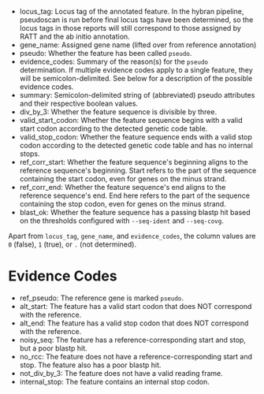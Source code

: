 - locus_tag:
Locus tag of the annotated feature.
In the hybran pipeline, pseudoscan is run before final locus tags have been determined, so the locus tags in those reports will still correspond to those assigned by RATT and the ab initio annotation.
- gene_name:
Assigned gene name (lifted over from reference annotation)
- pseudo:
Whether the feature has been called `pseudo`.
- evidence_codes:
Summary of the reason(s) for the `pseudo` determination.
If multiple evidence codes apply to a single feature, they will be semicolon-delimited.
See below for a description of the possible evidence codes.
- summary:
Semicolon-delimited string of (abbreviated) pseudo attributes and their respective boolean values.
- div_by_3:
Whether the feature sequence is divisible by three.
- valid_start_codon:
Whether the feature sequence begins with a valid start codon according to the detected genetic code table.
- valid_stop_codon:
Whether the feature sequence ends with a valid stop codon according to the detected genetic code table and has no internal stops.
- ref_corr_start:
Whether the feature sequence's beginning aligns to the reference sequence's beginning.
Start refers to the part of the sequence containing the start codon, even for genes on the minus strand.
- ref_corr_end:
Whether the feature sequence's end aligns to the reference sequence's end.
End here refers to the part of the sequence containing the stop codon, even for genes on the minus strand.
- blast_ok:
Whether the feature sequence has a passing blastp hit based on the thresholds configured with `--seq-ident` and `--seq-covg`.

Apart from `locus_tag`, `gene_name`, and `evidence_codes`, the column values are `0` (false), `1` (true), or `.` (not determined).

# Evidence Codes
- ref_pseudo:
The reference gene is marked `pseudo`.
- alt_start:
The feature has a valid start codon that does NOT correspond with the reference.
- alt_end:
The feature has a valid stop codon that does NOT correspond with the reference.
- noisy_seq:
The feature has a reference-corresponding start and stop, but a poor blastp hit.
- no_rcc:
The feature does not have a reference-corresponding start and stop. The feature also has a poor blastp hit.
- not_div_by_3:
The feature does not have a valid reading frame.
- internal_stop:
The feature contains an internal stop codon.
